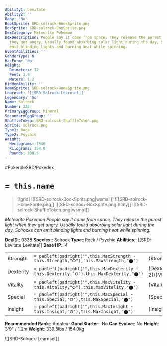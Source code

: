 ```yaml
---
Ability1: Levitate
Ability2: ''
Baby: 'No'
BookSprite: SRD-solrock-BookSprite.png
BoxSprite: SRD-solrock-BoxSprite.png
DexCategory: Meteorite Pokemon
DexDescription: People say it came from space. They release the purest light when
  they get angry. Usually found absorbing solar light during the day, Solrocks can
  emit blinding lights and burning heat while spinning.
EventAbilities: ''
GenderType: N
HasForm: 'No'
Height:
  Deimeters: 12
  Feet: 3.9
  Meters: 1.2
HiddenAbility: ''
HomeSprite: SRD-solrock-HomeSprite.png
Learnset: '[[SRD-Solrock-Learnset]]'
Legendary: 'No'
Name: Solrock
Number: 338
PrimaryEggGroup: Mineral
SecondaryEggGroup: ''
ShuffleToken: SRD-solrock-ShuffleToken.png
Sprite: solrock.png
Type1: Rock
Type2: Psychic
Weight:
  Hectograms: 1540
  Kilograms: 154.0
  Pounds: 339.5
---
```


#PokeroleSRD/Pokedex

# `= this.name`

> [!grid]
> ![[SRD-solrock-BookSprite.png|wsmall]]
> ![[SRD-solrock-HomeSprite.png]]
> ![[SRD-solrock-BoxSprite.png|htiny]]
> ![[SRD-solrock-ShuffleToken.png|wsmall]]


*Meteorite Pokemon*
*People say it came from space. They release the purest light when they get angry. Usually found absorbing solar light during the day, Solrocks can emit blinding lights and burning heat while spinning.*

**DexID**:: 0338
**Species**:: Solrock
**Type**:: Rock / Psychic
**Abilities**:: [[SRD-Levitate|Levitate]]
**Base HP**:: 4

|           |                                                                                        |                                          |
| --------- | -------------------------------------------------------------------------------------- | ---------------------------------------- |
| Strength  | `= padleft(padright("",this.MaxStrength - this.Strength,"⭘"),this.MaxStrength,"⬤")`    | (Strength::3)/(MaxStrength::6)   |
| Dexterity | `= padleft(padright("",this.MaxDexterity - this.Dexterity,"⭘"),this.MaxDexterity,"⬤")` | (Dexterity:: 2)/(MaxDexterity::5) |
| Vitality  | `= padleft(padright("",this.MaxVitality - this.Vitality,"⭘"),this.MaxVitality,"⬤")`    | (Vitality::2)/(MaxVitality::5)   |
| Special   | `= padleft(padright("",this.MaxSpecial - this.Special,"⭘"),this.MaxSpecial,"⬤")`       | (Special::2)/(MaxSpecial::4)     |
| Insight   | `= padleft(padright("",this.MaxInsight - this.Insight,"⭘"),this.MaxInsight,"⬤")`       | (Insight::2)/(MaxInsight::4)     |


**Recommended Rank**:: Amateur
**Good Starter**:: No
**Can Evolve**:: No
**Height**: 3'9" / 1.2m
**Weight**: 339.5lbs / 154.0kg

![[SRD-Solrock-Learnset]]